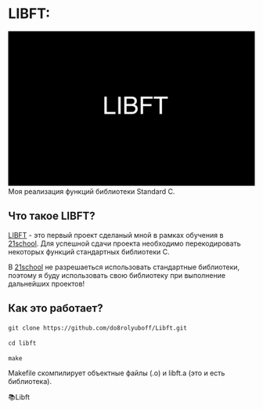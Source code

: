 # LIBFT:
![Иллюстрация к проекту](https://github.com/do8rolyuboff/Libft/blob/master/LIBFT.jpg)
Моя реализация функций библиотеки Standard C.

## Что такое LIBFT?
[LIBFT](https://github.com/do8rolyuboff/Libft/blob/master/libft.en.pdf) - это первый проект сделаный мной в рамках обучения в [21school](https://21-school.ru/). Для успешной сдачи проекта необходимо перекодировать некоторых функций стандартных библиотеки C.

В [21school](https://21-school.ru/) не разрешаеться использовать стандартные библиотеки, поэтому я буду использовать свою библиотеку при выполнение дальнейших проектов!


## Как это работает?
`git clone https://github.com/do8rolyuboff/Libft.git`

`cd libft`

`make`
  
Makefile скомпилирует объектные файлы (.o) и libft.a (это и есть библиотека).

📚Libft
